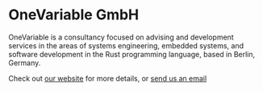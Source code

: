 # OneVariable GmbH

OneVariable is a consultancy focused on advising and development services in the areas of systems engineering,
embedded systems, and software development in the Rust programming language, based in Berlin, Germany.

Check out [our website](https://onevariable.com) for more details, or [send us an email](mailto:contact@onevariable.com)
